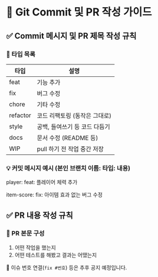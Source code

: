 # 🧾 Git Commit 및 PR 작성 가이드
## ✅ Commit 메시지 및 PR 제목 작성 규칙
### 📌 타입 목록
| 타입      | 설명                           |
|-----------|--------------------------------|
| feat      | 기능 추가                      |
| fix       | 버그 수정                      |
| chore     | 기타 수정   |
| refactor  | 코드 리팩토링 (동작은 그대로)  |
| style     | 공백, 들여쓰기 등 코드 다듬기  |
| docs      | 문서 수정 (README 등)          |
| WIP       | pull 하기 전 작업 중간 저장  |
### 💡 커밋 메시지 예시 (본인 브랜치 이름: 타입: 내용)
player: feat: 플레이어 체력 추가

item-score: fix: 아이템 효과 없는 버그 수정
## ✅ PR 내용 작성 규칙
### 📄 PR 본문 구성
1. 어떤 작업을 했는지
2. 어떤 테스트를 해봤고 결과는 어땠는지

📌 이슈 번호 연결(`fix #번호`) 등은 추후 공지 예정입니다.
